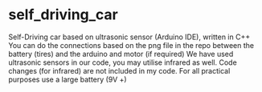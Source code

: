 # self_driving_car
Self-Driving car based on ultrasonic sensor (Arduino IDE), written in C++
You can do the connections based on the png file in the repo between the battery (tires) and the arduino and motor (if required) 
We have used ultrasonic sensors in our code, you may utilise infrared as well. Code changes (for infrared) are not included in my code. 
For all practical purposes use a large battery (9V +)
